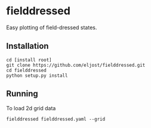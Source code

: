 # fielddressed
Easy plotting of field-dressed states.

## Installation
```
cd [install root]
git clone https://github.com/eljost/fielddressed.git
cd fielddressed
python setup.py install
```

## Running
To load 2d grid data
```
fielddressed fielddressed.yaml --grid
```
